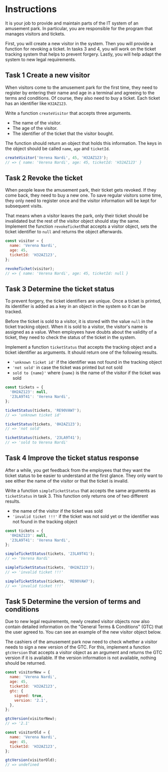 # Instructions

It is your job to provide and maintain parts of the IT system of an amusement park. In particular, you are responsible for the program that manages visitors and tickets.

First, you will create a new visitor in the system. Then you will provide a function for revoking a ticket. In tasks 3 and 4, you will work on the ticket tracking system that helps to prevent forgery. Lastly, you will help adapt the system to new legal requirements.

## Task 1 Create a new visitor
When visitors come to the amusement park for the first time, they need to register by entering their name and age in a terminal and agreeing to the terms and conditions. Of course, they also need to buy a ticket. Each ticket has an identifier like `H32AZ123`.

Write a function `createVisitor` that accepts three arguments.

- The name of the visitor.
- The age of the visitor.
- The identifier of the ticket that the visitor bought.

The function should return an object that holds this information. The keys in the object should be called `name`, `age` and `ticketId`.
```js
createVisitor('Verena Nardi', 45, 'H32AZ123');
// => { name: 'Verena Nardi', age: 45, ticketId: 'H32AZ123' }
```

## Task 2 Revoke the ticket

When people leave the amusement park, their ticket gets revoked. If they come back, they need to buy a new one. To save regular visitors some time, they only need to register once and the visitor information will be kept for subsequent visits.

That means when a visitor leaves the park, only their ticket should be invalidated but the rest of the visitor object should stay the same. Implement the function `revokeTicket`that accepts a visitor object, sets the ticket identifier to `null` and returns the object afterwards.

```js
const visitor = {
  name: 'Verena Nardi',
  age: 45,
  ticketId: 'H32AZ123',
};

revokeTicket(visitor);
// => { name: 'Verena Nardi', age: 45, ticketId: null }
```

## Task 3 Determine the ticket status

To prevent forgery, the ticket identifiers are unique. Once a ticket is printed, its identifier is added as a key in an object in the system so it can be tracked.

Before the ticket is sold to a visitor, it is stored with the value `null` in the ticket tracking object. When it is sold to a visitor, the visitor's name is assigned as a value. When employees have doubts about the validity of a ticket, they need to check the status of the ticket in the system.

Implement a function `ticketStatus` that accepts the tracking object and a ticket identifier as arguments. It should return one of the following results.

- `'unknown ticket id'` if the identifier was not found in the tracking object
- `'not sold'` in case the ticket was printed but not sold
- `sold to {name}'` where {`name}` is the name of the visitor if the ticket was sold

```js
const tickets = {
  '0H2AZ123': null,
  '23LA9T41': 'Verena Nardi',
};

ticketStatus(tickets, 'RE90VAW7');
// => 'unknown ticket id'

ticketStatus(tickets, '0H2AZ123');
// => 'not sold'

ticketStatus(tickets, '23LA9T41');
// => 'sold to Verena Nardi'
```

## Task 4 Improve the ticket status response

After a while, you get feedback from the employees that they want the ticket status to be easier to understand at the first glance. They only want to see either the name of the visitor or that the ticket is invalid.

Write a function `simpleTicketStatus` that accepts the same arguments as `ticketStatus` in task 3. This function only returns one of two different results.

- the name of the visitor if the ticket was sold
- `'invalid ticket !!!'` if the ticket was not sold yet or the identifier was not found in the tracking object
```js
const tickets = {
  '0H2AZ123': null,
  '23LA9T41': 'Verena Nardi',
};

simpleTicketStatus(tickets, '23LA9T41');
// => 'Verena Nardi'

simpleTicketStatus(tickets, '0H2AZ123');
// => 'invalid ticket !!!'

simpleTicketStatus(tickets, 'RE90VAW7');
// => 'invalid ticket !!!'
```

## Task 5 Determine the version of terms and conditions

Due to new legal requirements, newly created visitor objects now also contain detailed information on the "General Terms & Conditions" (GTC) that the user agreed to. You can see an example of the new visitor object below.

The cashiers of the amusement park now need to check whether a visitor needs to sign a new version of the GTC. For this, implement a function `gtcVersion` that accepts a visitor object as an argument and returns the GTC version if it is available. If the version information is not available, nothing should be returned.

```js
const visitorNew = {
  name: 'Verena Nardi',
  age: 45,
  ticketId: 'H32AZ123',
  gtc: {
    signed: true,
    version: '2.1',
  },
};

gtcVersion(visitorNew);
// => '2.1'

const visitorOld = {
  name: 'Verena Nardi',
  age: 45,
  ticketId: 'H32AZ123',
};

gtcVersion(visitorOld);
// => undefined
```
